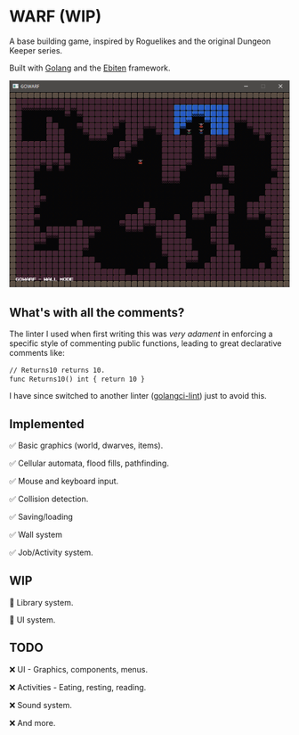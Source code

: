 # WARF (WIP)

A base building game, inspired by Roguelikes and the original Dungeon Keeper series.

Built with [Golang](https://golang.org/) and the [Ebiten](https://ebiten.org/) framework.

![image](./readme_screenshot.png)

## What's with all the comments?

The linter I used when first writing this was _very adament_ in enforcing a specific style
of commenting public functions, leading to great declarative comments like:
```
// Returns10 returns 10.
func Returns10() int { return 10 }
```

I have since switched to another linter ([golangci-lint](https://golangci-lint.run/)) just to avoid this.

## Implemented

✅ Basic graphics (world, dwarves, items).

✅ Cellular automata, flood fills, pathfinding.

✅ Mouse and keyboard input.

✅ Collision detection.

✅ Saving/loading

✅ Wall system

✅ Job/Activity system.

## WIP

🔹 Library system.

🔹 UI system.

## TODO

❌ UI - Graphics, components, menus.

❌ Activities - Eating, resting, reading.

❌ Sound system.

❌ And more.
